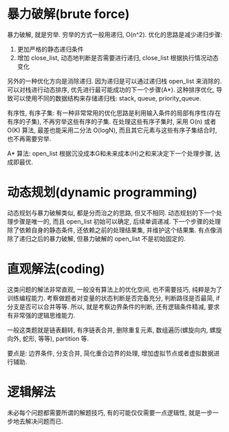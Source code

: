 # 暴力破解(brute force)

暴力破解, 就是穷举. 穷举的方式一般用递归, O(n^2). 优化的思路是减少递归步骤:

1. 更加严格的静态递归条件
2. 增加 close_list, 动态地判断是否需要进行递归, close_list 根据执行情况动态变化

另外的一种优化方向是消除递归. 因为递归是可以通过递归栈 open_list 来消除的. 可以对栈进行动态排序, 优先进行最可能成功的下一个步骤(A*). 这种排序优化, 导致可以使用不同的数据结构来存储递归栈: stack, queue, priority_queue.

有序性, 有序子集: 有一种非常常用的优化思路是利用输入条件的局部有序性(存在有序的子集), 不再穷举这些有序的子集. 在处理这些有序子集时, 采用 O(n) 或者 O(K) 算法, 最差也能采用二分法 O(logN), 而且其它元素与这些有序子集结合时, 也不再需要穷举.

A* 算法: open_list 根据沉没成本G和未来成本(H)之和来决定下一个处理步骤, 达成即最优.

# 动态规划(dynamic programming)

动态规划与暴力破解类似, 都是分而治之的思路, 但又不相同. 动态规划的下一个处理步骤是唯一的, 而且 open_list 初始可以确定, 后续单调递减. 下一个步骤的处理除了依赖自身的静态条件, 还依赖之前的处理结果集, 并维护这个结果集. 有点像消除了递归之后的暴力破解, 但暴力破解的 open_list 不是初始固定的.

# 直观解法(coding)

这类问题的解法非常直观, 一般没有算法上的优化空间, 也不需要技巧, 纯粹是为了训练编程能力. 考察做题者对变量的状态判断是否完备充分, 判断路径是否最简, if 分支是否可以合并等等. 所以, 就是考察边界条件的判断, 还有逻辑条件精减, 要求有非常强的逻辑思维能力.

一般这类题就是链表翻转, 有序链表合并, 删除重复元素, 数组遍历(螺旋向内, 螺旋向外, 蛇形, 等等), partition 等.

要点是: 边界条件, 分支合并, 简化重合边界的处理, 增加虚拟节点或者虚拟数据进行辅助.

# 逻辑解法

未必每个问题都需要所谓的解题技巧, 有的可能仅仅需要一点逻辑性, 就是一步一步地去解决问题而已.
